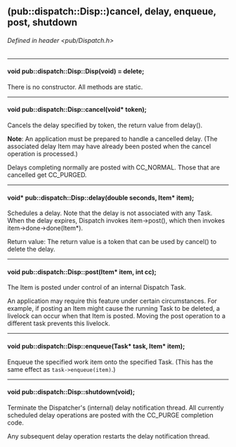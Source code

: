<!-- -------------------------------------------------------------------------
//
//       Copyright (c) 2023 Frank Eskesen.
//
//       This file is free content, distributed under the MIT license.
//       (See accompanying file LICENSE.MIT or the original contained
//       within https://opensource.org/licenses/MIT)
//
//----------------------------------------------------------------------------
//
// Title-
//       ~/doc/cpp/pub_disp-disp.md
//
// Purpose-
//       Dispatch.h reference manual: Disp
//
// Last change date-
//       2023/07/28
//
-------------------------------------------------------------------------- -->
## (pub::dispatch::Disp::)cancel, delay, enqueue, post, shutdown

###### Defined in header <pub/Dispatch.h>

<!-- ===================================================================== -->
---
#### void pub::dispatch::Disp::Disp(void) = delete;

There is no constructor. All methods are static.

---
#### void pub::dispatch::Disp::cancel(void* token);

Cancels the delay specified by token, the return value from delay().

__Note__: An application must be prepared to handle a cancelled delay.
(The associated delay Item may have already been posted when the cancel
operation is processed.)

Delays completing normally are posted with CC_NORMAL. Those that are
cancelled get CC_PURGED.

---
#### void* pub::dispatch::Disp::delay(double seconds, Item* item);

Schedules a delay. Note that the delay is not associated with any Task.
When the delay expires, Dispatch invokes item->post(), which then invokes
item->done->done(Item*).

Return value: The return value is a token that can be used by cancel()
to delete the delay.

---
#### void pub::dispatch::Disp::post(Item* item, int cc);

The Item is posted under control of an internal Dispatch Task.

An application may require this feature under certain circumstances.
For example, if posting an Item might cause the running Task to be deleted,
a livelock can occur when that Item is posted.
Moving the post operation to a different task prevents this livelock.

---
#### void pub::dispatch::Disp::enqueue(Task* task, Item* item);

Enqueue the specified work item onto the specified Task.
(This has the same effect as `task->enqueue(item)`.)

---
#### void pub::dispatch::Disp::shutdown(void);

Terminate the Dispatcher's (internal) delay notification thread.
All currently scheduled delay operations are posted with the CC_PURGE
completion code.

Any subsequent delay operation restarts the delay notification thread.
